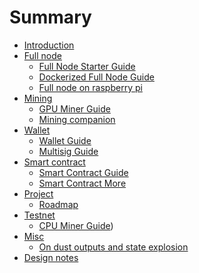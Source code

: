 # Summary

- [Introduction](./Introduction.md)
- [Full node]()
    - [Full Node Starter Guide](./Full-Node-Starter-Guide.md)
    - [Dockerized Full Node Guide](./Docker-Guide.md)
    - [Full node on raspberry pi](./Full-node-on-raspberry-pi.md)
- [Mining]()
    - [GPU Miner Guide](./GPU-Miner-Guide.md)
    - [Mining companion](./Mining-companion.md)
- [Wallet]()
    - [Wallet Guide](./Wallet-Guide.md)
    - [Multisig Guide](./Multisig-Guide.md)
- [Smart contract]()
    - [Smart Contract Guide](./Smart-Contract-Guide.md)
    - [Smart Contract More](./Smart-Contract-More.md)
- [Project]()
    - [Roadmap](./Roadmap.md)
- [Testnet]()
    - [CPU Miner Guide](./CPU-Miner-Guide.md))
- [Misc]()
    - [On dust outputs and state explosion](./On-dust-outputs-and-state-explosion.md)
- [Design notes]()

